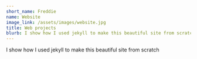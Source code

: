 ```yaml
--- 
short_name: Freddie
name: Website
image_link: /assets/images/website.jpg 
title: Web projects
blurb: I show how I used jekyll to make this beautiful site from scratch
---
```

I show how I used jekyll to make this beautiful site from scratch







